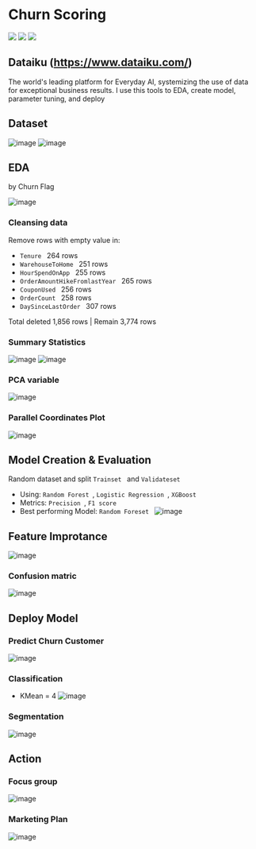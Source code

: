 # Churn Scoring
[![](https://img.shields.io/badge/-Classification-orange)](#) [![](https://img.shields.io/badge/-Dataiku-green)](#) [![](https://img.shields.io/badge/-Student-blue)](#)

## Dataiku (https://www.dataiku.com/)
The world's leading platform for Everyday AI, systemizing the use of data for exceptional business results.
I use this tools to EDA, create model, parameter tuning, and deploy

## Dataset
![image](Churn_dataset.jpg)
![image](Churn_dataset_1.jpg)

## EDA
by Churn Flag

![image](Churn_EDA.jpg)

### Cleansing data
Remove rows with empty value in:
-  `Tenure ` 264 rows
-  `WarehouseToHome ` 251 rows
-  `HourSpendOnApp ` 255 rows
-  `OrderAmountHikeFromlastYear ` 265 rows
-  `CouponUsed ` 256 rows
-  `OrderCount ` 258 rows
-  `DaySinceLastOrder ` 307 rows

Total deleted 1,856 rows | Remain 3,774 rows

### Summary Statistics
![image](Churn_FeatureCorrelation.jpg)
![image](Churn_Correlation_SpliyByChurn.jpg)

### PCA variable
![image](Churn_PCA.jpg)

### Parallel Coordinates Plot
![image](Churn_ParallelCoordinatesPlot.jpg)

## Model Creation & Evaluation
Random dataset and split `Trainset ` and `Validateset `

- Using: `Random Forest `, `Logistic Regression `, `XGBoost `
- Metrics: `Precision `, `F1 score `
- Best performing Model: `Random Foreset `
![image](Churn_ModelPerformance.jpg)

## Feature Improtance
![image](Churn_FeatureImprotance.jpg)

### Confusion matric
![image](Churn_Metrix.png)

## Deploy Model
### Predict Churn Customer
![image](Churn_PredictSet.jpg)

### Classification
- KMean = 4
![image](Churn_KMeans.jpg)

### Segmentation
![image](Churn_Segmentation.png)

## Action
### Focus group
![image](Churn_Table.png)

### Marketing Plan
![image](Churn_Action.png)
